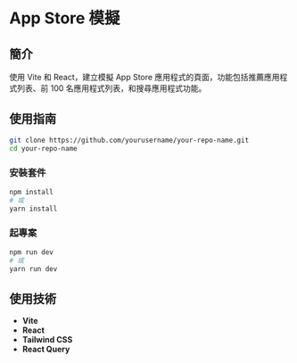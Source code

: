 # App Store 模擬

## 簡介

使用 Vite 和 React，建立模擬 App Store 應用程式的頁面，功能包括推薦應用程式列表、前 100 名應用程式列表，和搜尋應用程式功能。

## 使用指南

```bash
git clone https://github.com/yourusername/your-repo-name.git
cd your-repo-name
```

### 安裝套件

```bash
npm install
# 或
yarn install
```

### 起專案

```bash
npm run dev
# 或
yarn run dev
```

## 使用技術

- **Vite**
- **React**
- **Tailwind CSS**
- **React Query**
